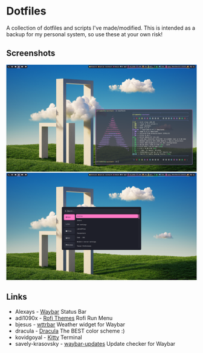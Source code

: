 # Dotfiles

A collection of dotfiles and scripts I've made/modified. This is intended as a backup for my personal system, so use these at your own risk!

## Screenshots

![](screenshots/razdesk.png)
![](screenshots/rofi.png)

## Links

- Alexays - [Waybar](https://github.com/Alexays/Waybar) Status Bar
-  adi1090x -  [Rofi Themes](https://github.com/adi1090x/rofi) Rofi Run Menu
- bjesus - [wttrbar](https://github.com/bjesus/wttrbar) Weather widget for Waybar
- dracula - [Dracula](https://github.com/dracula/dracula-theme) The BEST color scheme :)
- kovidgoyal - [Kitty](https://github.com/kovidgoyal/kitty) Terminal
- savely-krasovsky - [waybar-updates](https://github.com/savley-krasovsky/waybar-updates) Update checker for Waybar